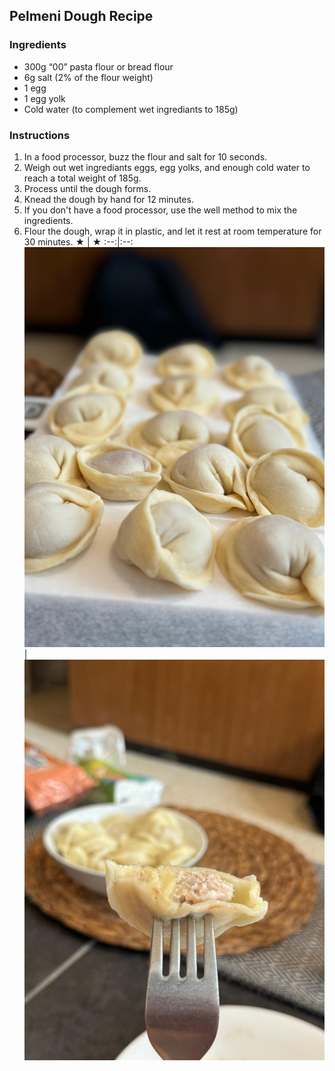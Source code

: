 ## Pelmeni Dough Recipe

### Ingredients
- 300g “00” pasta flour or bread flour
- 6g salt (2% of the flour weight)
- 1 egg
- 1 egg yolk
- Cold water (to complement wet ingrediants to 185g)

### Instructions
1. In a food processor, buzz the flour and salt for 10 seconds.
2. Weigh out wet ingrediants eggs, egg yolks, and enough cold water to reach a total weight of 185g.
3. Process until the dough forms.
4. Knead the dough by hand for 12 minutes.
5. If you don't have a food processor, use the well method to mix the ingredients.
6. Flour the dough, wrap it in plastic, and let it rest at room temperature for 30 minutes.
 ★ | ★ 
:--:|:--:
![Pilmeni](images/pilmeni1.jpg) | ![Pilmeni](images/pilmeni2.jpg)